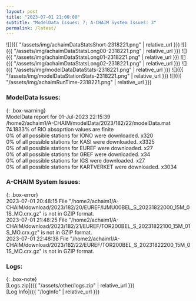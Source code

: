 ```yaml
---
layout: post
title: "2023-07-01 21:00:00"
subtitle: "ModelData Issues: 7; A-CHAIM System Issues: 3"
permalink: /latest/
---
```


![]({{ "/assets/img/achaimDataStatsShort-2318221.png" | relative_url }})
![]({{ "/assets/img/achaimDataStatsLong00-2318221.png" | relative_url }})
![]({{ "/assets/img/achaimDataStatsLong01-2318221.png" | relative_url }})
![]({{ "/assets/img/achaimDataStatsLong02-2318221.png" | relative_url }})
![]({{ "/assets/img/modelDataDataStats-2318221.png" | relative_url }})
![]({{ "/assets/img/modelDataStationStats-2318221.png" | relative_url }})
![]({{ "/assets/img/achaimRunTime-2318221.png" | relative_url }})


### ModelData Issues:  
  
{: .box-warning}  
 ModelData report for 01-Jul-2023 22:15:39   
 /home2/achaim1/A-CHAIM/modelData/2023/182/22/modelData.mat   
 74.1833% of RIO absoprtion values are finite   
 0% of all possible stations for IONO were downloaded. x320   
 0% of all possible stations for KASI were downloaded. x3325   
 0% of all possible stations for EUREF were downloaded. x27   
 0% of all possible stations for GREF were downloaded. x34   
 0% of all possible stations for IGS were downloaded. x27   
 0% of all possible stations for KARTVERKET were downloaded. x3034   
  
### A-CHAIM System Issues:  
  
{: .box-error}  
2023-07-01 20:48:15 File "/home2/achaim1/A-CHAIM/download/2023/182/20/EUREF/IJMU00BEL_S_20231822000_15M_01S_MO.crx.gz" is not in GZIP format.  
2023-07-01 21:48:25 File "/home2/achaim1/A-CHAIM/download/2023/182/21/EUREF/TOR200BEL_S_20231822100_15M_01S_MO.crx.gz" is not in GZIP format.  
2023-07-01 22:48:38 File "/home2/achaim1/A-CHAIM/download/2023/182/22/EUREF/TOR200BEL_S_20231822200_15M_01S_MO.crx.gz" is not in GZIP format.  

### Logs:  
  
{: .box-note}  
[Logs.zip]({{ "/assets/other/logs.zip" | relative_url }})  
[Log Info]({{ "/logInfo" | relative_url }})  
